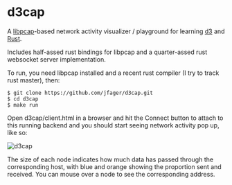 # d3cap

A [libpcap]-based network activity visualizer / playground for learning [d3] and [Rust].

[libpcap]: http://www.tcpdump.org/
[d3]: http://d3js.org/
[rust]: http://www.rust-lang.org/

Includes half-assed rust bindings for libpcap and a quarter-assed rust websocket server implementation.

To run, you need libpcap installed and a recent rust compiler (I try to track rust master), then:

    $ git clone https://github.com/jfager/d3cap.git
    $ cd d3cap
    $ make run

Open d3cap/client.html in a browser and hit the Connect button to attach to this running backend and you should start seeing network activity pop up, like so:

![](https://raw.github.com/jfager/d3cap/master/d3cap.png "d3cap")

The size of each node indicates how much data has passed through the corresponding host, with blue and orange showing the proportion sent and received.  You can mouse over a node to see the corresponding address.
